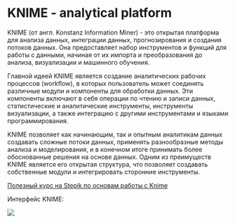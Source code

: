 # KNIME - analytical platform
KNIME (от англ. Konstanz Information Miner) - это открытая платформа для анализа данных, интеграции данных, прогнозирования и создания потоков данных. Она предоставляет набор инструментов и функций для работы с данными, начиная от их импорта и преобразования до анализа, визуализации и машинного обучения.

Главной идеей KNIME является создание аналитических рабочих процессов (workflow), в которых пользователь может соединять различные модули и компоненты для обработки данных. Эти компоненты включают в себя операции по чтению и записи данных, статистические и аналитические инструменты, инструменты визуализации, а также интеграцию с другими инструментами и языками программирования.

KNIME позволяет как начинающим, так и опытным аналитикам данных создавать сложные потоки данных, применять разнообразные методы анализа и моделирования, и в конечном итоге принимать более обоснованные решения на основе данных. Одним из преимуществ KNIME является его открытая структура, что позволяет создавать собственные модули и интегрировать сторонние инструменты.

[Полезный курс на Stepik по основам работы с Knime](https://stepik.org/course/114684/syllabus)


Интерфейс KNIME:

![](https://xperra.com/_default_upload_bucket/img1_6.png)

